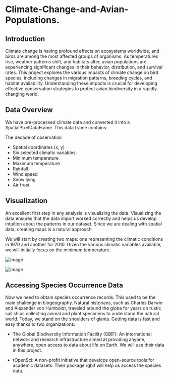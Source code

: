 # Climate-Change-and-Avian-Populations.

## Introduction
Climate change is having profound effects on ecosystems worldwide, and birds are among the most affected groups of organisms. As temperatures rise, weather patterns shift, and habitats alter, avian populations are experiencing significant changes in their behavior, distribution, and survival rates. This project explores the various impacts of climate change on bird species, including changes in migration patterns, breeding cycles, and habitat availability. Understanding these impacts is crucial for developing effective conservation strategies to protect avian biodiversity in a rapidly changing world.

## Data Overview
We have pre-processed climate data and converted it into a SpatialPixelDataFrame. This data frame contains:

The decade of observation
* Spatial coordinates (x, y)
* Six selected climatic variables:
* Minimum temperature
* Maximum temperature
* Rainfall
* Wind speed
* Snow lying
* Air frost

## Visualization

An excellent first step in any analysis is visualizing the data. Visualizing the data ensures that the data import worked correctly and helps us develop intuition about the patterns in our dataset. Since we are dealing with spatial data, creating maps is a natural approach.

We will start by creating two maps: one representing the climatic conditions in 1970 and another for 2010. Given the various climatic variables available, we will initially focus on the minimum temperature.

![image](https://github.com/user-attachments/assets/fc6ab65e-3d90-4ede-805d-4694a988f244)

![image](https://github.com/user-attachments/assets/2e0985a3-517b-4b57-afde-f0c49404c2fd)

## Accessing Species Occurrence Data

Now we need to obtain species occurrence records. This used to be the main challenge in biogeography. Natural historians, such as Charles Darwin and Alexander von Humboldt, traveled around the globe for years on rustic sail ships collecting animal and plant specimens to understand the natural world. Today, we stand on the shoulders of giants. Getting data is fast and easy thanks to two organizations:

* The Global Biodiversity Information Facility (GBIF): An international network and research infrastructure aimed at providing anyone, anywhere, open access to data about life on Earth. We will use their data in this project.

* rOpenSci: A non-profit initiative that develops open-source tools for academic datasets. Their package rgbif will help us access the species data.

